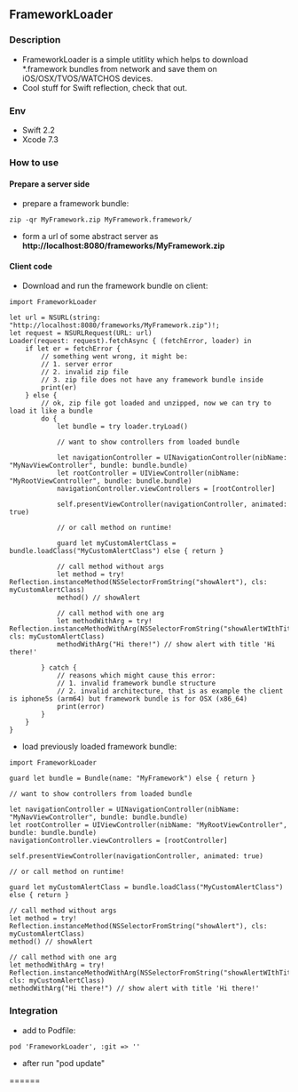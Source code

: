 

## FrameworkLoader

### Description 

- FrameworkLoader is a simple utitlity which helps to download \*.framework bundles from network and save them on iOS/OSX/TVOS/WATCHOS devices.
- Cool stuff for Swift reflection, check that out.

### Env

- Swift 2.2
- Xcode 7.3

### How to use

#### Prepare a server side

- prepare a framework bundle:


```
zip -qr MyFramework.zip MyFramework.framework/
```

- form a url of some abstract server as **http://localhost:8080/frameworks/MyFramework.zip**

#### Client code

- Download and run the framework bundle on client:

```
import FrameworkLoader

let url = NSURL(string: "http://localhost:8080/frameworks/MyFramework.zip")!;
let request = NSURLRequest(URL: url)
Loader(request: request).fetchAsync { (fetchError, loader) in
    if let er = fetchError {
        // something went wrong, it might be:
        // 1. server error
        // 2. invalid zip file
        // 3. zip file does not have any framework bundle inside
        print(er)
    } else {
        // ok, zip file got loaded and unzipped, now we can try to load it like a bundle
        do {
            let bundle = try loader.tryLoad()
            
            // want to show controllers from loaded bundle
            
            let navigationController = UINavigationController(nibName: "MyNavViewController", bundle: bundle.bundle)
            let rootController = UIViewController(nibName: "MyRootViewController", bundle: bundle.bundle)
            navigationController.viewControllers = [rootController]
            
            self.presentViewController(navigationController, animated: true)
            
            // or call method on runtime!
            
            guard let myCustomAlertClass = bundle.loadClass("MyCustomAlertClass") else { return }
            
            // call method without args
            let method = try! Reflection.instanceMethod(NSSelectorFromString("showAlert"), cls: myCustomAlertClass)
            method() // showAlert
            
            // call method with one arg
            let methodWithArg = try! Reflection.instanceMethodWithArg(NSSelectorFromString("showAlertWIthTitle:"), cls: myCustomAlertClass)
            methodWithArg("Hi there!") // show alert with title 'Hi there!'
            
        } catch {
            // reasons which might cause this error:
            // 1. invalid framework bundle structure
            // 2. invalid architecture, that is as example the client is iphone5s (arm64) but framework bundle is for OSX (x86_64)
            print(error)
        }
    }
}
```

- load previously loaded framework bundle:

```
import FrameworkLoader

guard let bundle = Bundle(name: "MyFramework") else { return }

// want to show controllers from loaded bundle

let navigationController = UINavigationController(nibName: "MyNavViewController", bundle: bundle.bundle)
let rootController = UIViewController(nibName: "MyRootViewController", bundle: bundle.bundle)
navigationController.viewControllers = [rootController]

self.presentViewController(navigationController, animated: true)

// or call method on runtime!

guard let myCustomAlertClass = bundle.loadClass("MyCustomAlertClass") else { return }

// call method without args
let method = try! Reflection.instanceMethod(NSSelectorFromString("showAlert"), cls: myCustomAlertClass)
method() // showAlert

// call method with one arg
let methodWithArg = try! Reflection.instanceMethodWithArg(NSSelectorFromString("showAlertWIthTitle:"), cls: myCustomAlertClass)
methodWithArg("Hi there!") // show alert with title 'Hi there!'

```


### Integration

- add to Podfile:

```
pod 'FrameworkLoader', :git => ''
```

- after run "pod update"

======
